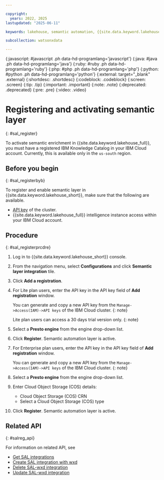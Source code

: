 ```yaml
---

copyright:
  years: 2022, 2025
lastupdated: "2025-06-11"

keywords: lakehouse, semantic automation, {{site.data.keyword.lakehouse_short}}, data enrichment, register

subcollection: watsonxdata

---
```


{:javascript: #javascript .ph data-hd-programlang='javascript'}
{:java: #java .ph data-hd-programlang='java'}
{:ruby: #ruby .ph data-hd-programlang='ruby'}
{:php: #php .ph data-hd-programlang='php'}
{:python: #python .ph data-hd-programlang='python'}
{:external: target="_blank" .external}
{:shortdesc: .shortdesc}
{:codeblock: .codeblock}
{:screen: .screen}
{:tip: .tip}
{:important: .important}
{:note: .note}
{:deprecated: .deprecated}
{:pre: .pre}
{:video: .video}

# Registering and activating semantic layer
{: #sal_register}

To activate semantic enrichment in {{site.data.keyword.lakehouse_full}}, you must have a registered IBM Knowledge Catalog in your IBM Cloud account. Currently, this is available only in the `us-south` region.

## Before you begin
{: #sal_registerbyb}

To register and enable semantic layer in {{site.data.keyword.lakehouse_short}}, make sure that the following are available.
- [API key](https://cloud.ibm.com/iam/apikeys) of the cluster.
- {{site.data.keyword.lakehouse_full}} intelligence instance access within your IBM Cloud account.

## Procedure
{: #sal_registerprcdre}

1. Log in to {{site.data.keyword.lakehouse_short}} console.
1. From the navigation menu, select **Configurations** and click **Semantic layer integration** tile.
1. Click **Add a registration**.
1. For Lite plan users, enter the API key in the API key field of **Add registration** window.

   You can generate and copy a new API key from the `Manage->Access(IAM)->API keys` of the IBM Cloud cluster.
   {: note}

   Lite plan users can access a 30 days trial version only.
   {: note}

1. Select a **Presto engine** from the engine drop-down list.
1. Click **Register**. Semantic automation layer is active.

1. For Enterprise plan users, enter the API key in the API key field of **Add registration** window.

   You can generate and copy a new API key from the `Manage->Access(IAM)->API keys` of the IBM Cloud cluster.
   {: note}

1. Select a **Presto engine** from the engine drop-down list.
1. Enter Cloud Object Storage (COS) details:
   - Cloud Object Storage (COS) CRN
   - Select a Cloud Object Storage (COS) type

1. Click **Register**. Semantic automation layer is active.

## Related API
{: #salreg_api}

For information on related API, see
* [Get SAL integrations](https://cloud.ibm.com/apidocs/watsonxdata#get-sal-integration)
* [Create SAL integration with wxd](https://cloud.ibm.com/apidocs/watsonxdata#create-sal-integration)
* [Delete SAL-wxd integration](https://cloud.ibm.com/apidocs/watsonxdata#delete-sal-integration)
* [Update SAL-wxd integration](https://cloud.ibm.com/apidocs/watsonxdata#update-sal-integration)
